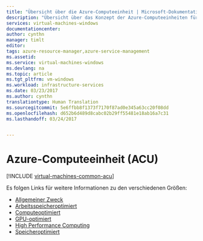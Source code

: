 ```yaml
---
title: "Übersicht über die Azure-Computeeinheit | Microsoft-Dokumentation"
description: "Übersicht über das Konzept der Azure-Computeeinheiten für Windows. Mithilfe der ACU kann die CPU-Leistung von Azure-SKUs verglichen werden."
services: virtual-machines-windows
documentationcenter: 
author: cynthn
manager: timlt
editor: 
tags: azure-resource-manager,azure-service-management
ms.assetid: 
ms.service: virtual-machines-windows
ms.devlang: na
ms.topic: article
ms.tgt_pltfrm: vm-windows
ms.workload: infrastructure-services
ms.date: 03/23/2017
ms.author: cynthn
translationtype: Human Translation
ms.sourcegitcommit: 5e6ffbb8f1373f7170f87ad0e345a63cc20f08dd
ms.openlocfilehash: d652b6d489d8cabc02b29ff55481e18ab16a7c31
ms.lasthandoff: 03/24/2017


---
```


# <a name="azure-compute-unit-acu"></a>Azure-Computeeinheit (ACU)

[!INCLUDE [virtual-machines-common-acu](../../includes/virtual-machines-common-acu.md)]


Es folgen Links für weitere Informationen zu den verschiedenen Größen:
- [Allgemeiner Zweck](virtual-machines-windows-sizes-general.md)
- [Arbeitsspeicheroptimiert](virtual-machines-windows-sizes-memory.md)
- [Computeoptimiert](virtual-machines-windows-sizes-compute.md)
- [GPU-optimiert](virtual-machines-windows-sizes-gpu.md)
- [High Performance Computing](virtual-machines-windows-sizes-hpc.md)
- [Speicheroptimiert](virtual-machines-windows-sizes-storage.md)
